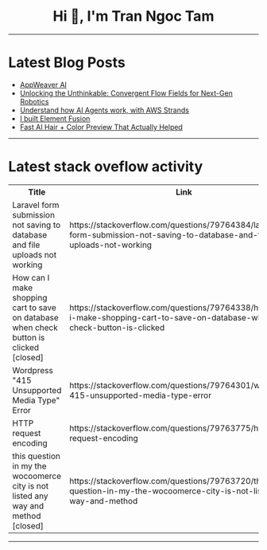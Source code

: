 <h1 align="center">Hi 👋, I'm Tran Ngoc Tam</h1>

---

# Latest Blog Posts 
<!-- BLOG-POST-LIST:START -->
- [AppWeaver AI](https://dev.to/ha3k/appweaver-ai-5a1m)
- [Unlocking the Unthinkable: Convergent Flow Fields for Next-Gen Robotics](https://dev.to/arvindsundararajan/unlocking-the-unthinkable-convergent-flow-fields-for-next-gen-robotics-5oj)
- [Understand how AI Agents work, with AWS Strands](https://dev.to/welcloud-io/understand-how-ai-agents-work-with-aws-strands-51g6)
- [I built Element Fusion](https://dev.to/arunavmaitra/i-built-element-fusion-5ed6)
- [Fast AI Hair + Color Preview That Actually Helped](https://dev.to/yuki_18_77ff1fd604db8ace7/fast-ai-hair-color-preview-that-actually-helped-1p2j)
<!-- BLOG-POST-LIST:END -->

---

# Latest stack oveflow activity
<table>
  <tr><th>Title</th><th>Link</th></tr>
  <!-- STACKOVERFLOW:START --><tr><td>Laravel form submission not saving to database and file uploads not working</td><td>https://stackoverflow.com/questions/79764384/laravel-form-submission-not-saving-to-database-and-file-uploads-not-working</td></tr><tr><td>How can I make shopping cart to save on database when check button is clicked [closed]</td><td>https://stackoverflow.com/questions/79764338/how-can-i-make-shopping-cart-to-save-on-database-when-check-button-is-clicked</td></tr><tr><td>Wordpress &quot;415 Unsupported Media Type&quot; Error</td><td>https://stackoverflow.com/questions/79764301/wordpress-415-unsupported-media-type-error</td></tr><tr><td>HTTP request encoding</td><td>https://stackoverflow.com/questions/79763775/http-request-encoding</td></tr><tr><td>this question in my the wocoomerce city is not listed any way and method [closed]</td><td>https://stackoverflow.com/questions/79763720/this-question-in-my-the-wocoomerce-city-is-not-listed-any-way-and-method</td></tr><!-- STACKOVERFLOW:END -->
</table>

---



